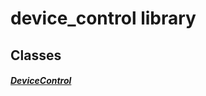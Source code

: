 


# device_control library











## Classes

##### [DeviceControl](../components_device_control/DeviceControl-class.md)



 















